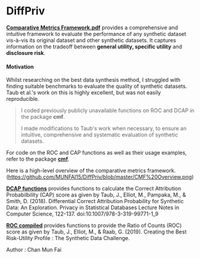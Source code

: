 # DiffPriv

[**Comparative Metrics Framework.pdf**](https://github.com/MUNFAI15/DiffPriv/blob/master/comparative%20metrics%20framework.pdf) provides a comprehensive and intuitive framework to evaluate the performance of any synthetic dataset vis-à-vis its original dataset and other synthetic datasets. It captures information on the tradeoff between **general utility, specific utility** and **disclosure risk**. 

#### Motivation

Whilst researching on the best data synthesis method, I struggled with finding suitable benchmarks to evaluate the quality of synthetic datasets. Taub et al.'s work on this is highly excellent, but was not easily reproducible. 

> I coded previously publicly unavailable functions on ROC and DCAP in the package **cmf**. 
>
> I made modifications to Taub's work when necessary, to ensure an intuitive, comprehensive and systematic evaluation of synthetic datasets. 

For code on the ROC and CAP functions as well as their usage examples, refer to the package [**cmf**](https://github.com/MUNFAI15/cmf).

Here is a high-level overview of the comparative metrics framework. 
(https://github.com/MUNFAI15/DiffPriv/blob/master/CMF%20Overview.png) 

[**DCAP functions**](https://github.com/MUNFAI15/DiffPriv/blob/master/DCAP%20functions.R) provides functions to calculate the Correct Attribution Probabilbility (CAP) score as given by Taub, J., Elliot, M., Pampaka, M., &amp; Smith, D. (2018). Differential Correct Attribution Probability for Synthetic Data: An Exploration. Privacy in Statistical Databases Lecture Notes in Computer Science, 122-137. doi:10.1007/978-3-319-99771-1_9

[**ROC compiled**](https://github.com/MUNFAI15/DiffPriv/blob/master/ROC_compiled.R) provides functions to provide the Ratio of Counts (ROC) score as given by Taub, J., Elliot, M., & Raab, G. (2019). Creating the Best Risk-Utility Profile : The Synthetic Data Challenge.

Author : Chan Mun Fai 
